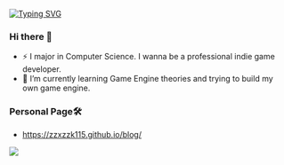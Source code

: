[![Typing SVG](https://readme-typing-svg.herokuapp.com?font=Fira+Code&pause=1000&color=F70000&center=true&vCenter=true&random=false&width=435&lines=Game+Programmer+%26+Dreamer)](https://git.io/typing-svg)

### Hi there 👋
- ⚡ I major in Computer Science. I wanna be a professional indie game developer.
- 🌱 I’m currently learning Game Engine theories and trying to build my own game engine.

### Personal Page🛠
- https://zzxzzk115.github.io/blog/

<img src="https://github-readme-stats.vercel.app/api?username=zzxzzk115&show_icons=true&icon_color=805AD5&text_color=718096&bg_color=ffffff&hide_title=true" />
<!--
**zzxzzk115/zzxzzk115** is a ✨ _special_ ✨ repository because its `README.md` (this file) appears on your GitHub profile.
Here are some ideas to get you started:
- 🔭 I’m currently working on ...
- 🌱 I’m currently learning ...
- 👯 I’m looking to collaborate on ...
- 🤔 I’m looking for help with ...
- 💬 Ask me about ...
- 📫 How to reach me: ...
- 😄 Pronouns: ...
- ⚡ Fun fact: ...
-->
